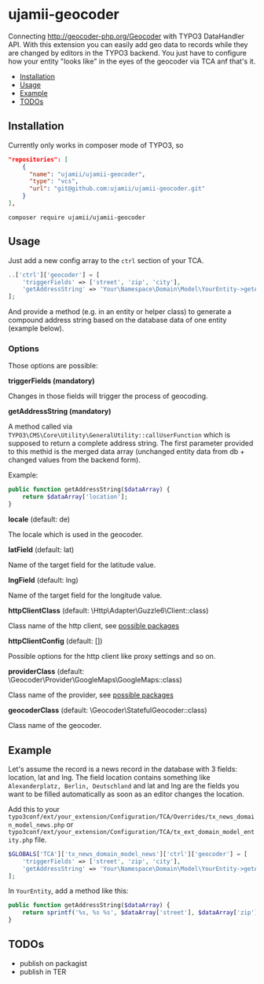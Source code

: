 # ujamii-geocoder

Connecting http://geocoder-php.org/Geocoder with TYPO3 DataHandler API.
With this extension you can easily add geo data to records while they are changed by editors in the TYPO3 backend. You just have to configure
how your entity "looks like" in the eyes of the geocoder via TCA anf that's it.

* [Installation](#installation)
* [Usage](#usage)
* [Example](#example)
* [TODOs](#todos)

## Installation

Currently only works in composer mode of TYPO3, so

```json
"repositories": [
	{
	  "name": "ujamii/ujamii-geocoder",
	  "type": "vcs",
	  "url": "git@github.com:ujamii/ujamii-geocoder.git"
	}
],
```

```shell
composer require ujamii/ujamii-geocoder
```

## Usage

Just add a new config array to the `ctrl` section of your TCA.

```php
..['ctrl']['geocoder'] = [
	'triggerFields' => ['street', 'zip', 'city'],
	'getAddressString' => 'Your\Namespace\Domain\Model\YourEntity->getAddressString'
];
```

And provide a method (e.g. in an entity or helper class) to generate a compound
address string based on the database data of one entity (example below).

### Options

Those options are possible:

**triggerFields (mandatory)**

Changes in those fields will trigger the process of geocoding.

**getAddressString (mandatory)**

A method called via `TYPO3\CMS\Core\Utility\GeneralUtility::callUserFunction` which is supposed
to return a complete address string. The first parameter provided to this methid is the merged
data array (unchanged entity data from db + changed values from the backend form).

Example:
```php
public function getAddressString($dataArray) {
	return $dataArray['location'];
}
```

**locale** (default: de)

The locale which is used in the geocoder. 

**latField** (default: lat)

Name of the target field for the latitude value.

**lngField** (default: lng)

Name of the target field for the longitude value.

**httpClientClass** (default: \Http\Adapter\Guzzle6\Client::class)

Class name of the http client, see [possible packages](https://packagist.org/providers/php-http/client-implementation)

**httpClientConfig** (default: [])

Possible options for the http client like proxy settings and so on.

**providerClass** (default: \Geocoder\Provider\GoogleMaps\GoogleMaps::class)

Class name of the provider, see [possible packages](https://packagist.org/providers/geocoder-php/provider-implementation)

**geocoderClass** (default: \Geocoder\StatefulGeocoder::class)

Class name of the geocoder.

## Example

Let's assume the record is a news record in the database with 3 fields: location, lat and lng. The field location
contains something like `Alexanderplatz, Berlin, Deutschland` and lat and lng are the fields you want to be filled
automatically as soon as an editor changes the location.

Add this to your `typo3conf/ext/your_extension/Configuration/TCA/Overrides/tx_news_domain_model_news.php` 
or `typo3conf/ext/your_extension/Configuration/TCA/tx_ext_domain_model_entity.php` file.

```php
$GLOBALS['TCA']['tx_news_domain_model_news']['ctrl']['geocoder'] = [
	'triggerFields' => ['street', 'zip', 'city'],
	'getAddressString' => 'Your\Namespace\Domain\Model\YourEntity->getAddressString'
];
```

In `YourEntity`, add a method like this:
```php
public function getAddressString($dataArray) {
	return sprintf('%s, %s %s', $dataArray['street'], $dataArray['zip'], $dataArray['city']);
}
```

## TODOs

* publish on packagist
* publish in TER